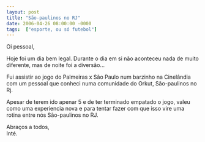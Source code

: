 ```yaml
---
layout: post
title: "São-paulinos no RJ"
date: 2006-04-26 08:00:00 -0000
tags:  ["esporte, ou só futebol"]
---
```


Oi pessoal,

Hoje foi um dia bem legal. Durante o dia em si não aconteceu nada de muito diferente, mas de noite foi a diversão...

Fui assistir ao jogo do Palmeiras x São Paulo num barzinho na Cinelândia com um pessoal que conheci numa comunidade do Orkut, São-paulinos no Rj.  

Apesar de terem ido apenar 5 e de ter terminado empatado o jogo, valeu como uma experiencia nova e para tentar fazer com que isso vire uma rotina entre nós São-paulinos no RJ.

Abraços a todos,  
Inté.